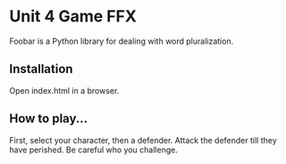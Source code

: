 # Unit 4 Game FFX

Foobar is a Python library for dealing with word pluralization.

## Installation

Open index.html in a browser.


## How to play...


First, select your character, then a defender. Attack the defender till they have perished. Be careful who you challenge.
